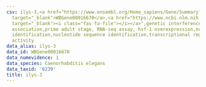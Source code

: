 ```yaml
---
csv: ilys-3,<a href="https://www.ensembl.org/Homo_sapiens/Gene/Summary?db=core;g=WBGene00016670"
  target="_blank">WBGene00016670</a>,<a href="https://www.ncbi.nlm.nih.gov/pubmed/30894454"
  target="_blank"><i class="fas fa-file"></i></a>",genetic interference,functional
  association,prime adult stage, RNA-seq assay, hsf-1 overexpression,nucleotide sequence
  identification,nucleotide sequence identification,transcriptional regulation,up-regulates
  activity
data_alias: ilys-3
data_id: WBGene00016670
data_numevidence: 1
data_species: Caenorhabditis elegans
data_taxid: '6239'
title: ilys-3
---
```

